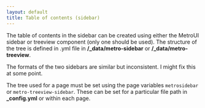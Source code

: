 ```yaml
---
layout: default
title: Table of contents (sidebar)
---
```


The table of contents in the sidebar can be created using either the MetroUI sidebar or treeview component (only one should be used). The structure of the tree is defined in .yml file in **/_data/metro-sidebar** or **/_data/metro-treeview**. 

<div class="alert alert-success" role="alert"><p>The formats of the two sidebars are similar but inconsistent. I might fix this at some point.</p></div>

The tree used for a page must be set using the page variables ```metrosidebar``` or ```metro-treeview-sidebar```. These can be set for a particular file path in **_config.yml** or within each page.


